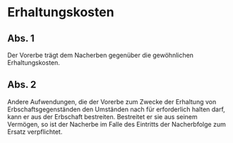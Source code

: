 # Erhaltungskosten



## Abs. 1

 Der Vorerbe trägt dem Nacherben gegenüber die gewöhnlichen Erhaltungskosten.

## Abs. 2

 Andere Aufwendungen, die der Vorerbe zum Zwecke der Erhaltung von Erbschaftsgegenständen den Umständen nach für erforderlich halten darf, kann er aus der Erbschaft bestreiten. Bestreitet er sie aus seinem Vermögen, so ist der Nacherbe im Falle des Eintritts der Nacherbfolge zum Ersatz verpflichtet. 

